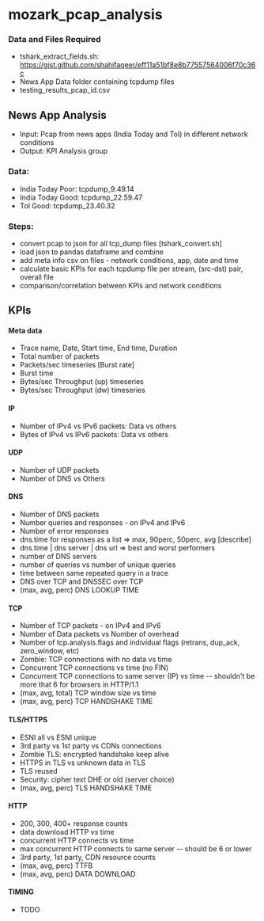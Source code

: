# mozark_pcap_analysis

### Data and Files Required
- tshark_extract_fields.sh: https://gist.github.com/shahifaqeer/eff11a51bf8e8b77557564006f70c36c
- News App Data folder containing tcpdump files
- testing_results_pcap_id.csv

## News App Analysis

- Input: Pcap from news apps (India Today and ToI) in different network conditions
- Output: KPI Analysis group

### Data:
- India Today Poor: tcpdump_9.49.14
- India Today Good: tcpdump_22.59.47
- ToI Good: tcpdump_23.40.32

### Steps:
- convert pcap to json for all tcp_dump files [tshark_convert.sh]
- load json to pandas dataframe and combine
- add meta info csv on files - network conditions, app, date and time
- calculate basic KPIs for each tcpdump file per stream, (src-dst) pair, overall file
- comparison/correlation between KPIs and network conditions

## KPIs

#### Meta data
- Trace name, Date, Start time, End time, Duration
- Total number of packets
- Packets/sec timeseries [Burst rate]
- Burst time
- Bytes/sec Throughput (up) timeseries
- Bytes/sec Throughput (dw) timeseries

#### IP
- Number of IPv4 vs IPv6 packets: Data vs others
- Bytes of IPv4 vs IPv6 packets: Data vs others

#### UDP
- Number of UDP packets
- Number of DNS vs Others

#### DNS
- Number of DNS packets
- Number queries and responses - on IPv4 and IPv6
- Number of error responses
- dns.time for responses as a list => max, 90perc, 50perc, avg [describe]
- dns.time | dns server | dns url => best and worst performers
- number of DNS servers
- number of queries vs number of unique queries
- time between same repeated query in a trace
- DNS over TCP and DNSSEC over TCP
- (max, avg, perc) DNS LOOKUP TIME

#### TCP
- Number of TCP packets - on IPv4 and IPv6
- Number of Data packets vs Number of overhead
- Number of tcp.analysis.flags and individual flags (retrans, dup_ack, zero_window, etc)
- Zombie: TCP connections with no data vs time
- Concurrent TCP connections vs time (no FIN)
- Concurrent TCP connections to same server (IP) vs time -- shouldn't be more that 6 for browsers in HTTP/1.1
- (max, avg, total) TCP window size vs time
- (max, avg, perc) TCP HANDSHAKE TIME


#### TLS/HTTPS
- ESNI all vs ESNI unique
- 3rd party vs 1st party vs CDNs connections
- Zombie TLS: encrypted handshake keep alive
- HTTPS in TLS vs unknown data in TLS
- TLS reused
- Security: cipher text DHE or old (server choice)
- (max, avg, perc) TLS HANDSHAKE TIME

#### HTTP
- 200, 300, 400+ response counts
- data download HTTP vs time
- concurrent HTTP connects vs time
- max concurrent HTTP connects to same server -- should be 6 or lower
- 3rd party, 1st party, CDN resource counts
- (max, avg, perc) TTFB
- (max, avg, perc) DATA DOWNLOAD

#### TIMING
- TODO
